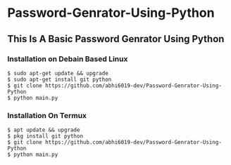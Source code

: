 # Password-Genrator-Using-Python
## This Is A Basic Password Genrator Using Python

### Installation on Debain Based Linux
~~~
$ sudo apt-get update && upgrade
$ sudo apt-get install git python
$ git clone https://github.com/abhi6019-dev/Password-Genrator-Using-Python
$ python main.py
~~~

### Installation On Termux
~~~
$ apt update && upgrade
$ pkg install git python
$ git clone https://github.com/abhi6019-dev/Password-Genrator-Using-Python
$ python main.py
~~~
